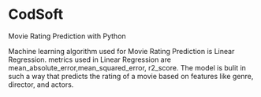 # CodSoft
Movie Rating Prediction with Python

Machine learning algorithm used for Movie Rating Prediction is Linear Regression.
metrics used in Linear Regression are mean_absolute_error,mean_squared_error, r2_score.
The model is bulit in such a way  that predicts the rating of a movie based on features like genre, director, and actors.
